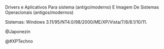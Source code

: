 Drivers e Aplicativos Para sistema (antigo/moderno) E Imagem De Sistemas Operacionais (antigos/modernos)

Sistemas: Windows 3.11/95/NT4.0/98/2000/ME/XP/Vista/7/8/8.1/10/11.

@Japonezin

@#XPTechno


